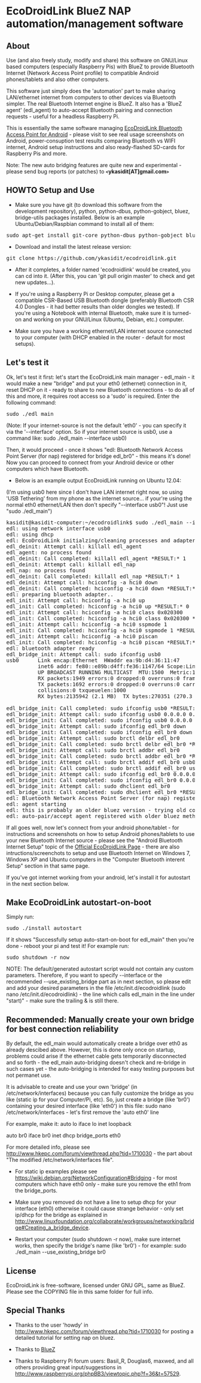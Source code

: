 EcoDroidLink BlueZ NAP automation/management software
=====================================================

About
-----

Use (and also freely study, modify and share) this software on GNU/Linux based computers (especially Raspberry Pis) with BlueZ to provide Bluetooth Internet (Network Access Point profile) to compatible Android phones/tablets and also other computers.

This software just simply does the 'automation' part to make sharing LAN/ethernet internet from computers to other devices via Bluetooth simpler. The real Bluetooth Internet engine is BlueZ. It also has a 'BlueZ agent' (edl_agent) to auto-accept Bluetooth pairing and connection requests - useful for a headless Raspberry Pi.

This is essentially the same software managing [EcoDroidLink Bluetooth Access Point for Android](http://www.clearevo.com/ecodroidlink) - please visit to see real usage screenshots on Android, power-consuption test results comparing Bluetooth vs WIFI internet, Android setup instructions and also ready-flashed SD-cards for Raspberry Pis and more.

Note: The new auto bridging features are quite new and experimental - please send bug reports (or patches) to  **`<`ykasidit[AT]gmail.com`>`**

HOWTO Setup and Use
-------------------

- Make sure you have git (to download this software from the development repository), python, python-dbus, python-gobject, bluez, bridge-utils packages installed. Below is an example Ubuntu/Debian/Raspbian command to install all of them:
<pre>sudo apt-get install git-core python-dbus python-gobject bluez bridge-utils</pre> 

- Download and install the latest release version:
<pre>git clone https://github.com/ykasidit/ecodroidlink.git</pre>

- After it completes, a folder named 'ecodroidlink' would be created, you can cd into it. (After this, you can 'git pull origin master' to check and get new updates...).

- If you're using a Raspberry Pi or Desktop computer, please get a compatible CSR-Based USB Bluetooth dongle (preferably Bluetooth CSR 4.0 Dongles - it had better results than older dongles we tested). If you're using a Notebook with internal Bluetooth, make sure it is turned-on and working on your GNU/Linux (Ubuntu, Debian, etc.) computer.

- Make sure you have a working ethernet/LAN internet source connected to your computer (with DHCP enabled in the router - default for most setups).

Let's test it
-------------

Ok, let's test it first: let's start the EcoDroidLink main manager - edl_main - it would make a new "bridge" and put your eth0 (ethernet) connection in it, reset DHCP on it - ready to share to new Bluetooth connections - to do all of this and more, it requires root access so a 'sudo' is required. Enter the following command: 
<pre>sudo ./edl_main</pre>

(Note: If your internet-source is not the default 'eth0' - you can specify it via the '--interface' option. So if your internet source is usb0, use a command like: sudo ./edl_main --interface usb0)

Then, it would proceed - once it shows "edl: Bluetooth Network Access Point Server (for nap) registered for bridge edl_br0" - this means it's done! Now you can proceed to connect from your Android device or other computers which have Bluetooth.

- Below is an example output EcoDroidLink running on Ubuntu 12.04:

(I'm using usb0 here since I don't have LAN internet right now, so using 'USB Tethering' from my phone as the internet source... if your're using the normal eth0 ethernet/LAN then don't specify "--interface usb0"! Just use "sudo ./edl_main")

<pre>kasidit@kasidit-computer:~/ecodroidlink$ sudo ./edl_main --interface usb0
edl: using network interface usb0
edl: using dhcp
edl: EcoDroidLink initialzing/cleaning processes and adapter state...
edl_deinit: Attempt call: killall edl_agent
edl_agent: no process found
edl_deinit: Call completed: killall edl_agent *RESULT:* 1
edl_deinit: Attempt call: killall edl_nap
edl_nap: no process found
edl_deinit: Call completed: killall edl_nap *RESULT:* 1
edl_deinit: Attempt call: hciconfig -a hci0 down
edl_deinit: Call completed: hciconfig -a hci0 down *RESULT:* 0
edl: preparing bluetooth adapter..
edl_init: Attempt call: hciconfig -a hci0 up
edl_init: Call completed: hciconfig -a hci0 up *RESULT:* 0
edl_init: Attempt call: hciconfig -a hci0 class 0x020300
edl_init: Call completed: hciconfig -a hci0 class 0x020300 *RESULT:* 0
edl_init: Attempt call: hciconfig -a hci0 sspmode 1
edl_init: Call completed: hciconfig -a hci0 sspmode 1 *RESULT:* 0
edl_init: Attempt call: hciconfig -a hci0 piscan
edl_init: Call completed: hciconfig -a hci0 piscan *RESULT:* 0
edl: bluetooth adapter ready
edl_bridge_init: Attempt call: sudo ifconfig usb0
usb0      Link encap:Ethernet  HWaddr ea:9b:d4:36:11:47  
          inet6 addr: fe80::e89b:d4ff:fe36:1147/64 Scope:Link
          UP BROADCAST RUNNING MULTICAST  MTU:1500  Metric:1
          RX packets:1949 errors:0 dropped:0 overruns:0 frame:0
          TX packets:1692 errors:0 dropped:0 overruns:0 carrier:0
          collisions:0 txqueuelen:1000 
          RX bytes:2135942 (2.1 MB)  TX bytes:270351 (270.3 KB)

edl_bridge_init: Call completed: sudo ifconfig usb0 *RESULT:* 0
edl_bridge_init: Attempt call: sudo ifconfig usb0 0.0.0.0 0.0.0.0
edl_bridge_init: Call completed: sudo ifconfig usb0 0.0.0.0 0.0.0.0 *RESULT:* 0
edl_bridge_init: Attempt call: sudo ifconfig edl_br0 down
edl_bridge_init: Call completed: sudo ifconfig edl_br0 down *RESULT:* 0
edl_bridge_init: Attempt call: sudo brctl delbr edl_br0
edl_bridge_init: Call completed: sudo brctl delbr edl_br0 *RESULT:* 0
edl_bridge_init: Attempt call: sudo brctl addbr edl_br0
edl_bridge_init: Call completed: sudo brctl addbr edl_br0 *RESULT:* 0
edl_bridge_init: Attempt call: sudo brctl addif edl_br0 usb0
edl_bridge_init: Call completed: sudo brctl addif edl_br0 usb0 *RESULT:* 0
edl_bridge_init: Attempt call: sudo ifconfig edl_br0 0.0.0.0 0.0.0.0
edl_bridge_init: Call completed: sudo ifconfig edl_br0 0.0.0.0 0.0.0.0 *RESULT:* 0
edl_bridge_init: Attempt call: sudo dhclient edl_br0
edl_bridge_init: Call completed: sudo dhclient edl_br0 *RESULT:* 0
edl: Bluetooth Network Access Point Server (for nap) registered for bridge edl_br0
edl: agent starting
edl: this is probably an older bluez version - trying old compat code...
edl: auto-pair/accept agent registered with older bluez method
</pre>

If all goes well, now let's connect from your android phone/tablet - for instructions and screenshots on how to setup Android phones/tablets to use your new Bluetooth Internet source - please see the "Android Bluetooth Internet Setup" topic of the [Official EcoDroidLink Page](http://www.clearevo.com/ecodroidlink) - there are also intructions/screenchots to setup and use Bluetooth Internet on Windows 7, Windows XP and Ubuntu computers in the "Computer Bluetooth interent Setup" section in that same page.

If you've got internet working from your android, let's install it for autostart in the next section below.

Make EcoDroidLink autostart-on-boot
----------------------------------

Simply run:
<pre>sudo ./install_autostart</pre>

If it shows "Successfully setup auto-start-on-boot for edl_main" then you're done - reboot your pi and test it! For example run:
<pre>sudo shutdown -r now</pre>

NOTE: The default/generated autostart script would not contain any custom parameters. Therefore, if you want to specify --interface or the recommended --use_existing_bridge part as in next section, so please edit and add your desired parameters in the file /etc/init.d/ecodroidlink (sudo nano /etc/init.d/ecodroidlink) - the line which calls edl_main in the line under "start)" - make sure the trailing & is still there.

Recommended: Manually create your own bridge for best connection reliability
--------------------------------------------

By default, the edl_main would automatically create a bridge over eth0 as already descibed above. However, this is done only once on startup, problems could arise if the ethernet cable gets temporarily disconnected and so forth - the edl_main auto-bridging doesn't check and re-bridge in such cases yet - the auto-bridging is intended for easy testing purposes but not permanet use.

It is advisable to create and use your own 'bridge' (in /etc/network/interfaces) because you can fully customize the bridge as you like (static ip for your Computer/Pi, etc). So, just create a bridge (like 'br0') containing your desired interface (like 'eth0') in this file: sudo nano /etc/network/interfaces - let's first remove the 'auto eth0' line

For example, make it: 
auto lo
iface lo inet loopback

auto br0
iface br0 inet dhcp
  bridge_ports eth0

For more detailed info, please see <http://www.hkepc.com/forum/viewthread.php?tid=1710030> - the part about "The modified /etc/network/interfaces file".

- For static ip examples please see <https://wiki.debian.org/NetworkConfiguration#Bridging> - for most computers which have eth0 only - make sure you remove the eth1 from the bridge_ports. 

- Make sure you removed do not have a line to setup dhcp for your interface (eth0) otherwise it could cause strange behavior - only set ip/dhcp for the bridge as explained in <http://www.linuxfoundation.org/collaborate/workgroups/networking/bridge#Creating_a_bridge_device>.

- Restart your computer (sudo shutdown -r now), make sure internet works, then specify the bridge's name (like 'br0') - for example:
sudo ./edl_main --use_existing_bridge br0

License
-------

EcoDroidLink is free-software, licensed under GNU GPL, same as BlueZ. Please see the COPYING file in this same folder for full info.

Special Thanks
-------------

- Thanks to the user 'howdy' in <http://www.hkepc.com/forum/viewthread.php?tid=1710030> for posting a detailed tutorial for setting nap on bluez.

- Thanks to [BlueZ](http://www.bluez.org)

- Thanks to Raspberry Pi forum users: Basil_R, Douglas6, maxwed, and all others providing great input/suggestions in <http://www.raspberrypi.org/phpBB3/viewtopic.php?f=36&t=57529>.